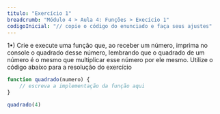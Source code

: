 ```yaml
---
titulo: "Exercício 1"
breadcrumb: "Módulo 4 > Aula 4: Funções > Execício 1"
codigoInicial: "// copie o código do enunciado e faça seus ajustes"
---
```


1•) Crie e execute uma função que, ao receber um número, imprima no console o quadrado desse número, lembrando que o quadrado de um número é o mesmo que multiplicar esse número por ele mesmo. Utilize o código abaixo para a resolução do exercício

```js
function quadrado(numero) {
    // escreva a implementação da função aqui
}

quadrado(4)
```
